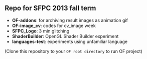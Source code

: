 ## Repo for SFPC 2013 fall term

- **OF-addons**: for archiving result images as animation gif
- **OF-image_cv**: codes for cv_image week
- **SFPC_Logo**: 3 min glitching
- **ShaderBuilder**: OpenGL Shader Builder experiment
- **languages-test**: experiments using unfamiliar language

(Clone this repository to your `OF root directory` to run OF project)